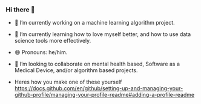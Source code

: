 ### Hi there 👋

<!--
**scttohara/scttohara** is a ✨ _special_ ✨ repository because its `README.md` (this file) appears on your GitHub profile.

Here are some ideas to get you started:

- 🔭 I’m currently working on a machine learning algorithm project
- 🌱 I’m currently learning how to love myself better
- 👯 I’m looking to collaborate on ...
- 🤔 I’m looking for help with ...
- 💬 Ask me about ...
- 📫 How to reach me: ...
- 😄 Pronouns: he/him
- ⚡ Fun fact: ...
-->
- 🔭 I’m currently working on a machine learning algorithm project.
- 🌱 I’m currently learning how to love myself better, and how to use data science tools more effectively.
- 😄 Pronouns: he/him.
- 👯 I’m looking to collaborate on mental health based, Software as a Medical Device, and/or algorithm based projects.

- Heres how you make one of these yourself https://docs.github.com/en/github/setting-up-and-managing-your-github-profile/managing-your-profile-readme#adding-a-profile-readme
